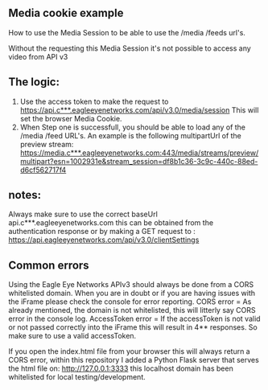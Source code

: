 ## Media cookie example  ##

How to use the Media Session to be able to use the /media /feeds url's.

Without the requesting this Media Session it's not possible to access any video from API v3

## The logic: ##
1. Use the access token to make the request to https://api.c***.eagleeyenetworks.com/api/v3.0/media/session
   This will set the browser Media Cookie.
2. When Step one is successfull, you should be able to load any of the /media /feed URL's.
   An example is the following multipartUrl of the preview stream:
   https://media.c***.eagleeyenetworks.com:443/media/streams/preview/multipart?esn=1002931e&stream_session=df8b1c36-3c9c-440c-88ed-d6cf562717f4

## notes: ##
Always make sure to use the correct baseUrl api.c***.eagleeyenetworks.com this can be obtained from the authentication response or by making a GET request to : https://api.eagleeyenetworks.com/api/v3.0/clientSettings

## Common errors ##
Using the Eagle Eye Networks APIv3 should always be done from a CORS whitelisted domain. 
When you are in doubt or if you are having issues with the iFrame please check the console for error reporting.
CORS error = As already mentioned, the domain is not whitelisted, this will litterly say CORS error in the console log.
AccessToken error = If the accessToken is not valid or not passed correctly into the iFrame this will result in 4** responses. So make sure to use a valid accessToken.

If you open the index.html file from your browser this will always return a CORS error, within this repository I added a Python Flask server that serves the html file on: http://127.0.0.1:3333 this localhost domain has been whitelisted for local testing/development.
